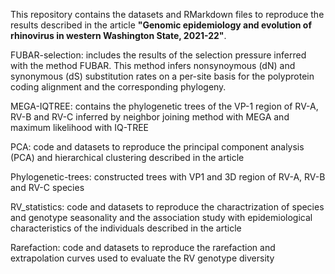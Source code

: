 This repository contains the datasets and RMarkdown files to reproduce the results described in the article **"Genomic epidemiology and evolution of rhinovirus in western Washington State, 2021-22"**.

FUBAR-selection: includes the results of the selection pressure inferred with the method FUBAR. This method infers nonsynoymous (dN) and synonymous (dS) substitution rates on a per-site basis for the polyprotein coding alignment and the corresponding phylogeny. 

MEGA-IQTREE: contains the phylogenetic trees of the VP-1 region of RV-A, RV-B and RV-C inferred by neighbor joining method with MEGA and maximum likelihood with IQ-TREE 

PCA: code and datasets to reproduce the principal component analysis (PCA) and hierarchical clustering described in the article

Phylogenetic-trees: constructed trees with VP1 and 3D region of RV-A, RV-B and RV-C species

RV_statistics: code and datasets to reproduce the charactrization of species and genotype seasonality and the association study with epidemiological characteristics of the individuals described in the article

Rarefaction: code and datasets to reproduce the rarefaction and extrapolation curves used to evaluate the RV genotype diversity
